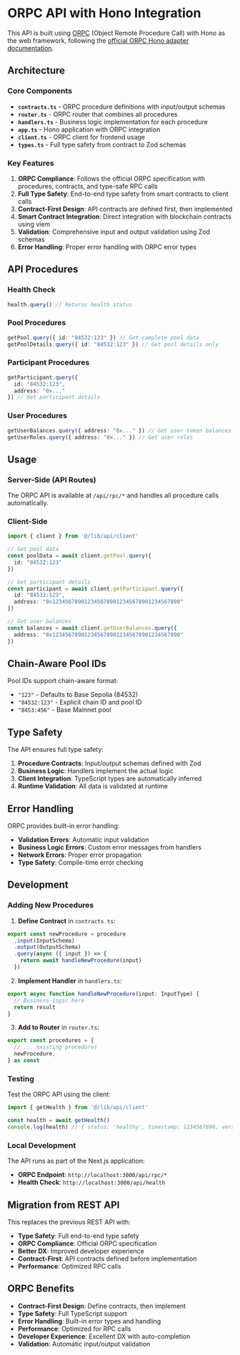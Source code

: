 # ORPC API with Hono Integration

This API is built using [ORPC](https://orpc.unnoq.com/) (Object Remote Procedure Call) with Hono as the web framework, following the [official ORPC Hono adapter documentation](https://orpc.unnoq.com/docs/adapters/hono).

## Architecture

### Core Components

- **`contracts.ts`** - ORPC procedure definitions with input/output schemas
- **`router.ts`** - ORPC router that combines all procedures
- **`handlers.ts`** - Business logic implementation for each procedure
- **`app.ts`** - Hono application with ORPC integration
- **`client.ts`** - ORPC client for frontend usage
- **`types.ts`** - Full type safety from contract to Zod schemas

### Key Features

1. **ORPC Compliance**: Follows the official ORPC specification with procedures, contracts, and type-safe RPC calls
2. **Full Type Safety**: End-to-end type safety from smart contracts to client calls
3. **Contract-First Design**: API contracts are defined first, then implemented
4. **Smart Contract Integration**: Direct integration with blockchain contracts using viem
5. **Validation**: Comprehensive input and output validation using Zod schemas
6. **Error Handling**: Proper error handling with ORPC error types

## API Procedures

### Health Check
```typescript
health.query() // Returns health status
```

### Pool Procedures
```typescript
getPool.query({ id: "84532:123" }) // Get complete pool data
getPoolDetails.query({ id: "84532:123" }) // Get pool details only
```

### Participant Procedures
```typescript
getParticipant.query({ 
  id: "84532:123", 
  address: "0x..." 
}) // Get participant details
```

### User Procedures
```typescript
getUserBalances.query({ address: "0x..." }) // Get user token balances
getUserRoles.query({ address: "0x..." }) // Get user roles
```

## Usage

### Server-Side (API Routes)
The ORPC API is available at `/api/rpc/*` and handles all procedure calls automatically.

### Client-Side
```typescript
import { client } from '@/lib/api/client'

// Get pool data
const poolData = await client.getPool.query({
  id: "84532:123"
})

// Get participant details
const participant = await client.getParticipant.query({
  id: "84532:123",
  address: "0x1234567890123456789012345678901234567890"
})

// Get user balances
const balances = await client.getUserBalances.query({
  address: "0x1234567890123456789012345678901234567890"
})
```

## Chain-Aware Pool IDs

Pool IDs support chain-aware format:
- `"123"` - Defaults to Base Sepolia (84532)
- `"84532:123"` - Explicit chain ID and pool ID
- `"8453:456"` - Base Mainnet pool

## Type Safety

The API ensures full type safety:

1. **Procedure Contracts**: Input/output schemas defined with Zod
2. **Business Logic**: Handlers implement the actual logic
3. **Client Integration**: TypeScript types are automatically inferred
4. **Runtime Validation**: All data is validated at runtime

## Error Handling

ORPC provides built-in error handling:
- **Validation Errors**: Automatic input validation
- **Business Logic Errors**: Custom error messages from handlers
- **Network Errors**: Proper error propagation
- **Type Safety**: Compile-time error checking

## Development

### Adding New Procedures

1. **Define Contract** in `contracts.ts`:
```typescript
export const newProcedure = procedure
  .input(InputSchema)
  .output(OutputSchema)
  .query(async ({ input }) => {
    return await handleNewProcedure(input)
  })
```

2. **Implement Handler** in `handlers.ts`:
```typescript
export async function handleNewProcedure(input: InputType) {
  // Business logic here
  return result
}
```

3. **Add to Router** in `router.ts`:
```typescript
export const procedures = {
  // ... existing procedures
  newProcedure,
} as const
```

### Testing

Test the ORPC API using the client:
```typescript
import { getHealth } from '@/lib/api/client'

const health = await getHealth()
console.log(health) // { status: 'healthy', timestamp: 1234567890, version: '1.0.0' }
```

### Local Development

The API runs as part of the Next.js application:
- **ORPC Endpoint**: `http://localhost:3000/api/rpc/*`
- **Health Check**: `http://localhost:3000/api/health`

## Migration from REST API

This replaces the previous REST API with:
- **Type Safety**: Full end-to-end type safety
- **ORPC Compliance**: Official ORPC specification
- **Better DX**: Improved developer experience
- **Contract-First**: API contracts defined before implementation
- **Performance**: Optimized RPC calls

## ORPC Benefits

- **Contract-First Design**: Define contracts, then implement
- **Type Safety**: Full TypeScript support
- **Error Handling**: Built-in error types and handling
- **Performance**: Optimized for RPC calls
- **Developer Experience**: Excellent DX with auto-completion
- **Validation**: Automatic input/output validation 